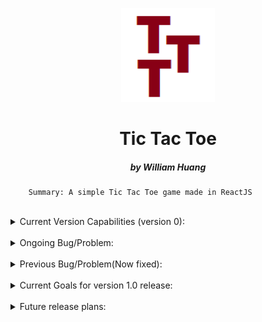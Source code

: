 <p align="center">
<img width="150" height="150" src="/public/logo.png">
</p>

<h1 align="center"> Tic Tac Toe </h1>

<h5 align="center"> by William Huang </h5>


        Summary: A simple Tic Tac Toe game made in ReactJS

<br/>

<details>
<summary>Current Version Capabilities (version 0):</summary>

- Well functioning Local 1 v 1

- Ability to change player names in Options menu

- Ability to change which player/symbol starts playing first 

</details>

<br/>

<details>
<summary>Ongoing Bug/Problem:</summary>

- once a player win and presses the quit button immediately, the game goes to menu screen then to winning page

- winning page is lackluster

</details>

<br/>

<details>
<summary>Previous Bug/Problem(Now fixed):</summary>

- stalemate state breaks the rendering

- no pause/delay after winning move, user cannot see how the game was won/lost

- make the winning 3 symbols more visible

</details>

<br/>

<details>
<summary>Current Goals for version 1.0 release:</summary>

- Functional local 1 v 1

- enhance ability to change player names and UI

- option to change which symbol goes first (X vs O)

- option to restart on game page 

- update all status results (win/stalemate)

- Enhanced winning screen (animation/better coloring)


</details>

<br/>

<details>
<summary>Future release plans:</summary>

- More dynamic board structure to allow for more complex games (4x4, 5x5, etc)

- Option for user to change the color of the game(including the symbols) in options

- Ability to keep track of wins for both players

- Accessbility Options(Black and white)

- Celebration on Win page

</details>

